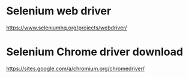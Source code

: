 # Selenium web driver
https://www.seleniumhq.org/projects/webdriver/

# Selenium Chrome driver download
https://sites.google.com/a/chromium.org/chromedriver/


